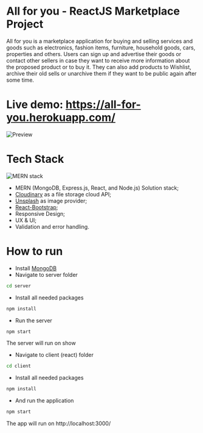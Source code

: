 # All for you - ReactJS Marketplace Project

All for you is a marketplace application for buying and selling services and goods such as electronics, fashion items, furniture, household goods, cars, properties and others. Users can sign up and advertise their goods or contact other sellers in case they want to receive more information about the proposed product or to buy it. They can also add products to Wishlist, archive their old sells or unarchive them if they want to be public again after some time. 

# Live demo: https://all-for-you.herokuapp.com/

![Preview](https://res.cloudinary.com/silenceiv/image/upload/v1617894482/all-for-you-mockup_dafr6c.jpg)

# Tech Stack

![MERN stack](https://res.cloudinary.com/silenceiv/image/upload/c_fill,h_205,w_512/v1617484581/mern_sakbwj.png)

- MERN (MongoDB, Express.js, React, and Node.js) Solution stack;
- [Cloudinary](https://cloudinary.com/) as a file storage cloud API;
- [Unsplash](https://unsplash.com/) as image provider;
- [React-Bootstrap](https://react-bootstrap.github.io/);
- Responsive Design;
- UX & UI;
- Validation and error handling.

# How to run 

- Install [MongoDB](https://www.mongodb.com/try/download)
- Navigate to server folder
```bash
cd server
```
- Install all needed packages
```bash
npm install
```
- Run the server
```bash
npm start
```
The server will run on show

- Navigate to client (react) folder
```bash
cd client
```
- Install all needed packages
```bash
npm install
```
- And run the application
```bash
npm start
```
The app will run on http://localhost:3000/

